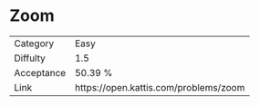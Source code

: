 # Zoom

<table>
    <tr>
        <td>Category</td>
        <td>Easy</td>
    </tr>
    <tr>
        <td>Diffulty</td>
        <td>1.5</td>
    </tr>
    <tr>
        <td>Acceptance</td>
        <td>50.39 %</td>
    </tr>
    <tr>
        <td>Link</td>
        <td>https://open.kattis.com/problems/zoom</td>
    </tr>
</table>